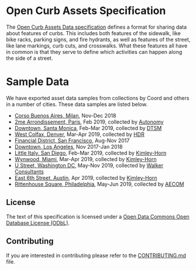 # Open Curb Assets Specification

The [Open Curb Assets Data specification](https://github.com/coordcity/open-curb-assets/blob/master/open-curb-assets-spec.md) defines a format for sharing data about
features of curbs. This includes both features of the sidewalk, like bike racks,
parking signs, and fire hydrants, as well as features of the street, like lane
markings, curb cuts, and crosswalks. What these features all have in common is
that they serve to define which activities can happen along the side of a street.

# Sample Data

We have exported asset data samples from collections by Coord and others in a number of cities. These data samples are listed below.
- [Corso Buenos Aires, Milan](open-curb-data/milan.geojson), Nov-Dec 2018
- [2me Arrondissement, Paris](open-curb-data/paris.geojson), Feb 2019, collected by [Autonomy](https://www.autonomy.paris/)
- [Downtown, Santa Monica](open-curb-data/santa_monica.geojson), Feb-Mar 2019, collected by [DTSM](https://www.downtownsm.com/)
- [West Colfax, Denver](open-curb-data/denver.geojson), Mar-Apr 2019, collected by [HDR](https://www.hdrinc.com/home)
- [Financial District, San Francisco](open-curb-data/sf.geojson), Aug-Nov 2017
- [Downtown, Los Angeles](open-curb-data/la.geojson), Nov 2017-Jan 2018
- [Little Italy, San Diego](open-curb-data/san_diego.geojson), Feb-Mar 2019, collected by [Kimley-Horn](https://www.kimley-horn.com/)
- [Wynwood, Miami](open-curb-data/miami.geojson), Mar-Apr 2019, collected by [Kimley-Horn](https://www.kimley-horn.com/)
- [U Street, Washington DC](open-curb-data/dc.geojson), May-Nov 2019, collected by [Walker Consultants](https://walkerconsultants.com/)
- [East 6th Street, Austin](open-curb-data/austin.geojson), Apr 2019, collected by [Kimley-Horn](https://www.kimley-horn.com/)
- [Rittenhouse Square, Philadelphia](open-curb-data/philadelphia.geojson), May-Jun 2019, collected by [AECOM](https://aecom.com/)

## License

The text of this specification is licensed under a
[Open Data Commons Open Database License (ODbL)](https://opendatacommons.org/licenses/odbl/1.0/index.html).

## Contributing

If you are interested in contributing please refer to the [CONTRIBUTING.md](CONTRIBUTING.md) file.
